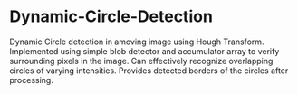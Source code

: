 # Dynamic-Circle-Detection

Dynamic Circle detection in amoving image using Hough Transform.
Implemented using simple blob detector and accumulator array to verify surrounding pixels in the image. 
Can effectively recognize overlapping circles of varying intensities.
Provides detected borders of the circles after processing.
